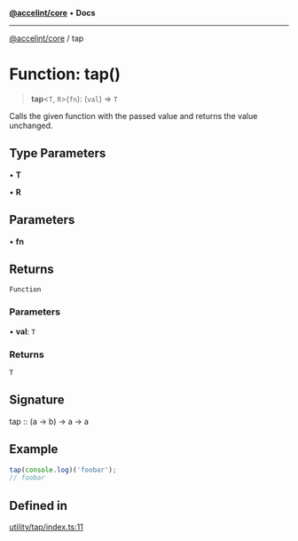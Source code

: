 [**@accelint/core**](../README.md) • **Docs**

***

[@accelint/core](../README.md) / tap

# Function: tap()

> **tap**\<`T`, `R`\>(`fn`): (`val`) => `T`

Calls the given function with the passed value and returns the value unchanged.

## Type Parameters

• **T**

• **R**

## Parameters

• **fn**

## Returns

`Function`

### Parameters

• **val**: `T`

### Returns

`T`

## Signature

tap :: (a -> b) -> a -> a

## Example

```ts
tap(console.log)('foobar');
// foobar
```

## Defined in

[utility/tap/index.ts:11](https://github.com/gohypergiant/standard-toolkit/blob/258694cea8ed8bbd956b3cf5da47c2c9debcf127/packages/core/src/utility/tap/index.ts#L11)
